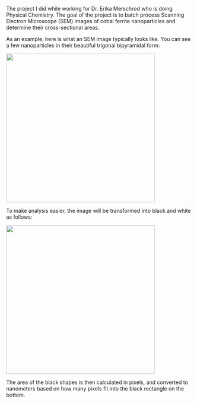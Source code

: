 The project I did while working for Dr. Erika Merschrod who is doing Physical Chemistry. 
The goal of the project is to batch process Scanning Electron Microscope (SEM) images of 
cobal ferrite nanoparticles and determine their cross-sectional areas.

As an example, here is what an SEM image typically looks like. You can see a few nanoparticles 
in their beautiful trigonal bipyramidal form:

<img  style = "width: 400px;" src="https://user-images.githubusercontent.com/61998449/180675091-cdb57007-4404-45bd-974e-b946819e54da.jpg">

To make analysis easier, the image will be transformed into black and white as follows:


<img  style = "width: 400px;" src="https://user-images.githubusercontent.com/61998449/180675654-d605a96e-eba4-4a7b-9346-cadf4265b9a8.jpg">

The area of the black shapes is then calculated in pixels, and converted to nanometers based on how many pixels fit
into the black rectangle on the bottom.
